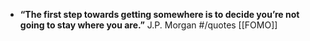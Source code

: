 - **“The first step towards getting somewhere is to decide you’re not going to stay where you are.”** J.P. Morgan #/quotes [[FOMO]]
